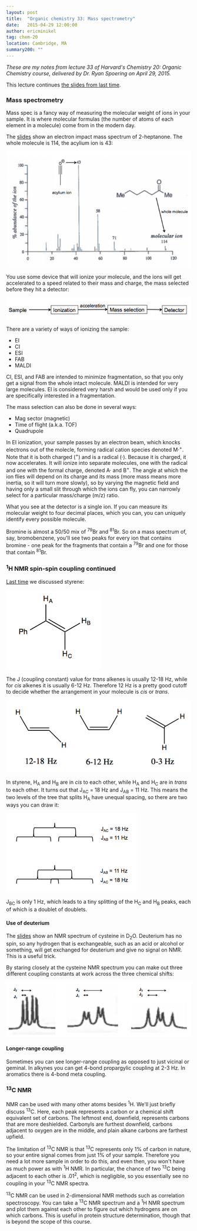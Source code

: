 ```yaml
---
layout: post
title:  "Organic chemistry 33: Mass spectrometry"
date:   2015-04-29 12:00:00
author: ericminikel
tag: chem-20
location: Cambridge, MA
summary200: ""
---
```


*These are my notes from lecture 33 of Harvard's Chemistry 20: Organic Chemistry course, delivered by Dr. Ryan Spoering on April 29, 2015.*

This lecture continues [the slides from last time](/media/2015/04/chem-20-lecture-32-handout.pdf).

### Mass spectrometry

Mass spec is a fancy way of measuring the molecular weight of ions in your sample. It is where molecular formulas (the number of atoms of each element in a molecule) come from in the modern day.

The [slides](/media/2015/04/chem-20-lecture-32-handout.pdf) show an electron impact mass spectrum of 2-heptanone. The whole molecule is 114, the acylium ion is 43:

![](/media/2015/04/2-heptanone-mass-spectrum.png)

You use some device that will ionize your molecule, and the ions will get accelerated to a speed related to their mass and charge, the mass selected before they hit a detector:

![](/media/2015/04/simple-mass-spec-flowchart.png)

There are a variety of ways of ionizing the sample:

+ EI
+ CI
+ ESI
+ FAB
+ MALDI

CI, ESI, and FAB are intended to minimize fragmentation, so that you only get a signal from the whole intact molecule. MALDI is intended for very large molecules. EI is considered very harsh and would be used only if you are specifically interested in a fragmentation.

The mass selection can also be done in several ways:

+ Mag sector (magnetic)
+ Time of flight (a.k.a. TOF)
+ Quadrupole

In EI ionization, your sample passes by an electron beam, which knocks electrons out of the molecle, forming radical cation species denoted M&middot;<sup>+</sup>. Note that it is both charged (<sup>+</sup>) and is a radical (&middot;). Because it is charged, it now accelerates. It will ionize into separate molecules, one with the radical and one with the formal charge, denoted A&middot; and B<sup>+</sup>. The angle at which the ion flies will depend on its charge and its mass (more mass means more inertia, so it will turn more slowly), so by varying the magnetic field and having only a small slit through which the ions can fly, you can narrowly select for a particular mass/charge (m/z) ratio.

What you see at the detector is a single ion. If you can measure its molecular weight to four decimal places, which you can, you can uniquely identify every possible molecule.

Bromine is almost a 50/50 mix of <sup>79</sup>Br and <sup>81</sup>Br. So on a mass spectrum of, say, bromobenzene, you'll see two peaks for every ion that contains bromine - one peak for the fragments that contain a <sup>79</sup>Br and one for those that contain <sup>81</sup>Br.

### <sup>1</sup>H NMR spin-spin coupling continued

[Last time](/2015/04/27/organic-chemistry-32/) we discussed styrene:

![](/media/2015/04/styrene.png)

The J (coupling constant) value for *trans* alkenes is usually 12-18 Hz, while for *cis* alkenes it is usually 6-12 Hz. Therefore 12 Hz is a pretty good cutoff to decide whether the arrangement in your molecule is *cis* or *trans*. 

![](/media/2015/04/coupling-constants.png)

In styrene, H<sub>A</sub> and H<sub>B</sub> are in *cis* to each other, while H<sub>A</sub> and H<sub>C</sub> are in *trans* to each other. It turns out that J<sub>AC</sub> = 18 Hz and J<sub>AB</sub> = 11 Hz. This means the two levels of the tree that splits H<sub>A</sub> have unequal spacing, so there are two ways you can draw it:

![](/media/2015/04/styrene-ha-split-two-ways.png)

J<sub>BC</sub> is only 1 Hz, which leads to a tiny splitting of the H<sub>C</suB> and H<sub>B</sub> peaks, each of which is a doublet of doublets.

#### Use of deuterium

The [slides](/media/2015/04/chem-20-lecture-32-handout.pdf) show an NMR spectrum of cysteine in D<sub>2</sub>O. Deuterium has no spin, so any hydrogen that is exchangeable, such as an acid or alcohol or something, will get exchanged for deuterium and give no signal on NMR. This is a useful trick.

By staring closely at the cysteine NMR spectrum you can make out three different coupling constants at work across the three chemical shifts:

![](/media/2015/04/deciphering-cysteine-peaks.png)

#### Longer-range coupling

Sometimes you can see longer-range coupling as opposed to just vicinal or geminal. In alkynes you can get 4-bond propargylic coupling at 2-3 Hz. In aromatics there is 4-bond meta coupling.

### <sup>13</sup>C NMR

NMR can be used with many other atoms besides <sup>1</sup>H. We'll just briefly discuss <sup>13</sup>C. Here, each peak represents a carbon or a chemical shift equivalent set of carbons. The leftmost end, downfield, represents carbons that are more deshielded. Carbonyls are furthest downfield, carbons adjacent to oxygen are in the middle, and plain alkane carbons are farthest upfield.

The limitation of <sup>13</sup>C NMR is that <sup>13</sup>C represents only 1% of carbon in nature, so your entire signal comes from just 1% of your sample. Therefore you need a lot more sample in order to do this, and even then, you won't have as much power as with <sup>1</sup>H NMR. In particular, the chance of two <sup>13</sup>C being adjacent to each other is .01<sup>2</sup>, which is negligible, so you essentially see no coupling in your <sup>13</sup>C NMR spectra.

<sup>13</sup>C NMR can be used in 2-dimensional NMR methods such as correlation spectroscopy. You can take a <sup>13</sup>C NMR spectrum and a <sup>1</sup>H NMR spectrum and plot them against each other to figure out which hydrogens are on which carbons. This is useful in protein structure determination, though that is beyond the scope of this course.


